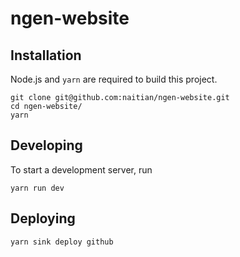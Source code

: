 # ngen-website


## Installation
Node.js and `yarn` are required to build this project.

```
git clone git@github.com:naitian/ngen-website.git
cd ngen-website/
yarn
```

## Developing
To start a development server, run
```
yarn run dev
```

## Deploying
```
yarn sink deploy github
```
